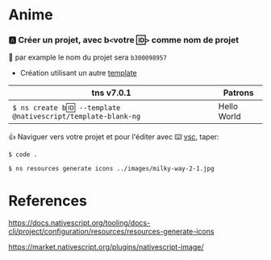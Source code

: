 # Anime


### :a: Créer un projet, avec b`<`votre :id:`>` comme nom de projet

:pushpin: par example le nom du projet sera `b300098957` 

* Création utilisant un autre [template](https://github.com/NativeScript/nativescript-app-templates)

|  tns v7.0.1                                                                  |  Patrons                          |
|------------------------------------------------------------------------------|-----------------------------------|
| `$ ns create b`:id:` --template @nativescript/template-blank-ng`             |  Hello World                      |

:+1: Naviguer vers votre projet et pour l'éditer avec :keyboard: [vsc](https://github.com/CollegeBoreal/Tutoriels/blob/master/W.Web/T.NativeScript/IDE.md), taper:

```
$ code .
```

```
$ ns resources generate icons ../images/milky-way-2-1.jpg
```

# References

https://docs.nativescript.org/tooling/docs-cli/project/configuration/resources/resources-generate-icons

https://market.nativescript.org/plugins/nativescript-image/
